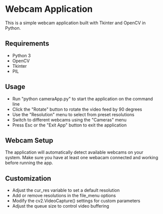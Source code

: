 # Webcam Application

This is a simple webcam application built with Tkinter and OpenCV in Python.

## Requirements
* Python 3
* OpenCV
* Tkinter
* PIL

## Usage
* Run "python cameraApp.py" to start the application on the command line
* Click the "Rotate" button to rotate the video feed by 90 degrees
* Use the "Resolution" menu to select from preset resolutions
* Switch to different webcams using the "Cameras" menu
* Press Esc or the "Exit App" button to exit the application

## Webcam Setup

The application will automatically detect available webcams on your system. Make sure you have at least one webacam connected and working before running the app. 

## Customization

* Adjust the cur_res variable to set a default resolution
* Add or remove resolutions in the file_menu options
* Modify the cv2.VideoCapture() settings for custom parameters
* Adjust the queue size to control video buffering
